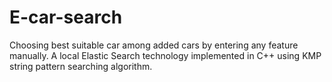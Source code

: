 # E-car-search
Choosing best suitable car among added cars by entering any feature manually. A local Elastic Search technology implemented in C++ using KMP string pattern searching algorithm. 

